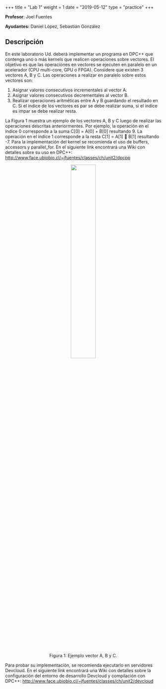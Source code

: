 +++
title = "Lab 1"
weight = 1
date = "2019-05-12"
type = "practice"
+++

**Profesor**: Joel Fuentes

**Ayudantes:** Daniel López, Sebastián González

## Descripción


En este laboratorio Ud. deberá implementar un programa en DPC++ que contenga uno o más
kernels que realicen operaciones sobre vectores. El objetivo es que las operaciones en vectores se
ejecuten en paralelo en un acelerador (CPU multi-core, GPU o FPGA).
Considere que existen 3 vectores A, B y C. Las operaciones a realizar en paralelo sobre estos
vectores son:
1. Asignar valores consecutivos incrementales al vector A.
2. Asignar valores consecutivos decrementales al vector B.
3. Realizar operaciones aritméticas entre A y B guardando el resultado en C. Si el índice de los
vectores es par se debe realizar suma, si el índice es impar se debe realizar resta.

  


La Figura 1 muestra un ejemplo de los vectores A, B y C luego de realizar las operaciones
descritas anteriormentes. Por ejemplo, la operación en el índice 0 corresponde a la suma C[0] =
A[0] + B[0] resultando 9. La operación en el índice 1 corresponde a la resta C[1] = A[1] 􀀀 B[1]
resultando -7.
Para la implementación del kernel se recomienda el uso de buffers, accessors y parallel_for. En
el siguiente link encontrará una Wiki con detalles sobre su uso en DPC++: http://www.face.ubiobio.cl/~jfuentes/classes/ch/unit2/dpcpp

<p align="center">
  <img src="../../images/vectors.png" style="height:40%;width:40%">
</p>

<center>Figura 1: Ejemplo vector A, B y C.</center>

 
Para probar su implementación, se recomienda ejecutarlo en servidores Devcloud. En el siguiente
link encontrará una Wiki con detalles sobre la configuración del entorno de desarrollo Devcloud y
compilación con DPC++: http://www.face.ubiobio.cl/~jfuentes/classes/ch/unit2/devcloud
